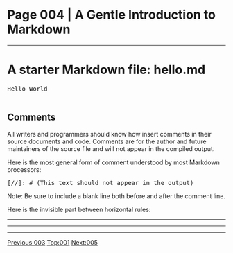 # Page 004 | A Gentle Introduction to Markdown
***

# A starter Markdown file: hello.md

<pre>
Hello World

</pre>

## Comments

All writers and programmers should know how insert comments in their source
documents and code. Comments are for the author and future maintainers
of the source file and will not appear in the compiled output.

Here is the most general form of comment understood by most Markdown processors:

<pre>
[//]: # (This text should not appear in the output)
</pre>

Note: Be sure to include a blank line both before and after the comment line.

Here is the invisible part between horizontal rules:

***
[//]: # (This text should not appear in the output)
***


***

[Previous:003](003-blocks_vs_spans.html) [Top:001](001-intro_bio.html) [Next:005](005-blocks.html)

